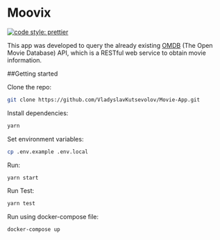 # Moovix
[![code style: prettier](https://img.shields.io/badge/code_style-prettier-ff69b4.svg?style=flat-square)](https://github.com/prettier/prettier)


This app was developed to query the already existing [OMDB]("http://www.omdbapi.com/") (The Open Movie Database) API, which is a RESTful web service to obtain movie information.

##Getting started

Clone the repo:
```bash
git clone https://github.com/VladyslavKutsevolov/Movie-App.git
```

Install dependencies:
```bash
yarn
```
Set environment variables:
```bash
cp .env.example .env.local
```

Run:
```bash
yarn start
```

Run Test:
```bash
yarn test
```

Run using docker-compose file:
```bash
docker-compose up
```

